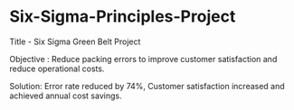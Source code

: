 # Six-Sigma-Principles-Project
Title - Six Sigma Green Belt Project

Objective : Reduce packing errors to improve customer satisfaction and reduce operational costs.

Solution: Error rate reduced by 74%, Customer satisfaction increased and achieved annual cost savings.
